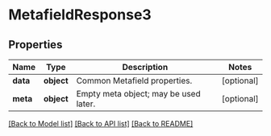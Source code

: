 # MetafieldResponse3

## Properties
Name | Type | Description | Notes
------------ | ------------- | ------------- | -------------
**data** | **object** | Common Metafield properties. | [optional] 
**meta** | **object** | Empty meta object; may be used later. | [optional] 

[[Back to Model list]](../README.md#documentation-for-models) [[Back to API list]](../README.md#documentation-for-api-endpoints) [[Back to README]](../README.md)


